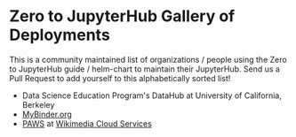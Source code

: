 # Zero to JupyterHub Gallery of Deployments

This is a community maintained list of organizations / people using the Zero to
JupyterHub guide / helm-chart to maintain their JupyterHub. Send us a Pull
Request to add yourself to this alphabetically sorted list!

* Data Science Education Program's DataHub at University of California, Berkeley
* [MyBinder.org](https://mybinder.org)
* [PAWS](https://www.mediawiki.org/wiki/PAWS) at [Wikimedia Cloud Services](https://www.mediawiki.org/wiki/Wikimedia_Cloud_Services_team)
